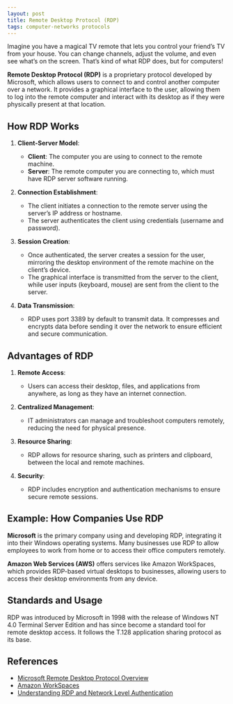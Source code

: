 ```yaml
---
layout: post
title: Remote Desktop Protocol (RDP)
tags: computer-networks protocols
---
```


Imagine you have a magical TV remote that lets you control your friend’s TV from your house. You can change channels, adjust the volume, and even see what’s on the screen. That’s kind of what RDP does, but for computers!

**Remote Desktop Protocol (RDP)** is a proprietary protocol developed by Microsoft, which allows users to connect to and control another computer over a network. It provides a graphical interface to the user, allowing them to log into the remote computer and interact with its desktop as if they were physically present at that location.

## How RDP Works

1. **Client-Server Model**:
   - **Client**: The computer you are using to connect to the remote machine.
   - **Server**: The remote computer you are connecting to, which must have RDP server software running.

2. **Connection Establishment**:
   - The client initiates a connection to the remote server using the server’s IP address or hostname.
   - The server authenticates the client using credentials (username and password).

3. **Session Creation**:
   - Once authenticated, the server creates a session for the user, mirroring the desktop environment of the remote machine on the client’s device.
   - The graphical interface is transmitted from the server to the client, while user inputs (keyboard, mouse) are sent from the client to the server.

4. **Data Transmission**:
   - RDP uses port 3389 by default to transmit data. It compresses and encrypts data before sending it over the network to ensure efficient and secure communication.

## Advantages of RDP

1. **Remote Access**:
   - Users can access their desktop, files, and applications from anywhere, as long as they have an internet connection.
   
2. **Centralized Management**:
   - IT administrators can manage and troubleshoot computers remotely, reducing the need for physical presence.
   
3. **Resource Sharing**:
   - RDP allows for resource sharing, such as printers and clipboard, between the local and remote machines.

4. **Security**:
   - RDP includes encryption and authentication mechanisms to ensure secure remote sessions.

## Example: How Companies Use RDP

**Microsoft** is the primary company using and developing RDP, integrating it into their Windows operating systems. Many businesses use RDP to allow employees to work from home or to access their office computers remotely.

**Amazon Web Services (AWS)** offers services like Amazon WorkSpaces, which provides RDP-based virtual desktops to businesses, allowing users to access their desktop environments from any device.

## Standards and Usage

RDP was introduced by Microsoft in 1998 with the release of Windows NT 4.0 Terminal Server Edition and has since become a standard tool for remote desktop access. It follows the T.128 application sharing protocol as its base.

## References

- [Microsoft Remote Desktop Protocol Overview](https://docs.microsoft.com/en-us/windows-server/remote/remote-desktop-services/remote-desktop-protocol)
- [Amazon WorkSpaces](https://aws.amazon.com/workspaces/)
- [Understanding RDP and Network Level Authentication](https://docs.microsoft.com/en-us/windows-server/remote/remote-desktop-services/understanding-rdp-network-level-authentication)

